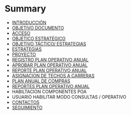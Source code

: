# Summary

* [INTRODUCCIÓN](README.md)
* [OBJETIVO DOCUMENTO](objetivo-documento.md)
* [ACCESO](acceso.md)
* [OBJETICO ESTRATÉGICO](objetico-estrategico.md)
* [OBJETIVO TÁCTICO/ ESTRATEGIAS](objetivo-tactico.md)
* [ESTRATEGIAS](estrategias.md)
* [PROYECTO](proyecto.md)
* [REGISTRO PLAN OPERATIVO ANUAL](plan-operativo-anual.md)
* [APROBAR PLAN OPERATIVO ANUAL](aprobar-plan-operativo-anual.md)
* [REPORTE PLAN OPERATIVO ANUAL](reporte-plan-operativo-anual.md)
* [ASIGNACION DE TECHOS A CARRERAS](asignacion-de-techos-a-carreras.md)
* [PLAN ANUAL DE COMPRAS](plan-anual-de-compras.md)
* [REPORTES PLAN OPERATIVO ANUAL](reportes-plan-operativo-anual.md)
* HABILTACION COMPONENTES POA
* USUARIO HABILITAR MODO CONSULTAS / OPERATIVO
* [CONTACTOS](enlaces.md)
* [SEGUIMIENTO](seguimiento.md)

